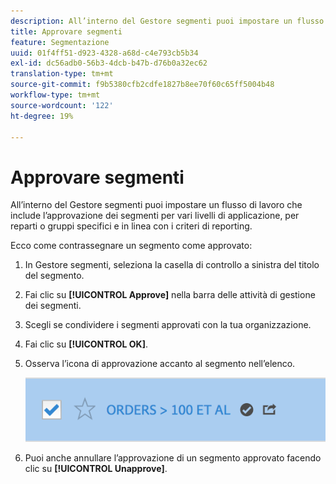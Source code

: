 ```yaml
---
description: All’interno del Gestore segmenti puoi impostare un flusso di lavoro che include l’approvazione dei segmenti per vari livelli di applicazione, per reparti o gruppi specifici e in linea con i criteri di reporting.
title: Approvare segmenti
feature: Segmentazione
uuid: 01f4ff51-d923-4328-a68d-c4e793cb5b34
exl-id: dc56adb0-56b3-4dcb-b47b-d76b0a32ec62
translation-type: tm+mt
source-git-commit: f9b5380cfb2cdfe1827b8ee70f60c65ff5004b48
workflow-type: tm+mt
source-wordcount: '122'
ht-degree: 19%

---
```


# Approvare segmenti

All’interno del Gestore segmenti puoi impostare un flusso di lavoro che include l’approvazione dei segmenti per vari livelli di applicazione, per reparti o gruppi specifici e in linea con i criteri di reporting.

Ecco come contrassegnare un segmento come approvato:

1. In Gestore segmenti, seleziona la casella di controllo a sinistra del titolo del segmento.
1. Fai clic su **[!UICONTROL Approve]** nella barra delle attività di gestione dei segmenti.
1. Scegli se condividere i segmenti approvati con la tua organizzazione.
1. Fai clic su **[!UICONTROL OK]**.
1. Osserva l’icona di approvazione accanto al segmento nell’elenco.

   ![](assets/seg_approved.png)

1. Puoi anche annullare l’approvazione di un segmento approvato facendo clic su **[!UICONTROL Unapprove]**.
